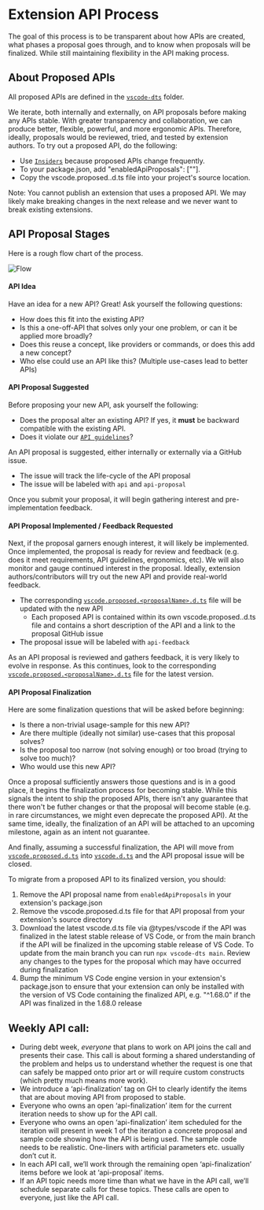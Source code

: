 # Extension API Process

The goal of this process is to be transparent about how APIs are created, what
phases a proposal goes through, and to know when proposals will be finalized.
While still maintaining flexibility in the API making process.

## About Proposed APIs

All proposed APIs are defined in the
[`vscode-dts`](https://github.com/microsoft/vscode/blob/main/src/vscode-dts)
folder.

We iterate, both internally and externally, on API proposals before making any
APIs stable. With greater transparency and collaboration, we can produce better,
flexible, powerful, and more ergonomic APIs. Therefore, ideally, proposals would
be reviewed, tried, and tested by extension authors. To try out a proposed API,
do the following:

-   Use [`Insiders`](https://code.visualstudio.com/insiders/) because proposed
    APIs change frequently.
-   To your package.json, add "enabledApiProposals": ["<proposalName>"].
-   Copy the vscode.proposed.<proposalName>.d.ts file into your project's source
    location.

Note: You cannot publish an extension that uses a proposed API. We may likely
make breaking changes in the next release and we never want to break existing
extensions.

## API Proposal Stages

Here is a rough flow chart of the process.

![`Flow`](https://user-images.githubusercontent.com/10179520/83657557-60267800-a597-11ea-8831-7bf284d5233a.png)

#### API Idea

Have an idea for a new API? Great! Ask yourself the following questions:

-   How does this fit into the existing API?
-   Is this a one-off-API that solves only your one problem, or can it be
    applied more broadly?
-   Does this reuse a concept, like providers or commands, or does this add a
    new concept?
-   Who else could use an API like this? (Multiple use-cases lead to better
    APIs)

#### API Proposal Suggested

Before proposing your new API, ask yourself the following:

-   Does the proposal alter an existing API? If yes, it **must** be backward
    compatible with the existing API.
-   Does it violate our
    [`API guidelines`](https://github.com/Microsoft/vscode/wiki/Extension-API-guidelines)?

An API proposal is suggested, either internally or externally via a GitHub
issue.

-   The issue will track the life-cycle of the API proposal
-   The issue will be labeled with `api` and `api-proposal`

Once you submit your proposal, it will begin gathering interest and
pre-implementation feedback.

#### API Proposal Implemented / Feedback Requested

Next, if the proposal garners enough interest, it will likely be implemented.
Once implemented, the proposal is ready for review and feedback (e.g. does it
meet requirements, API guidelines, ergonomics, etc). We will also monitor and
gauge continued interest in the proposal. Ideally, extension
authors/contributors will try out the new API and provide real-world feedback.

-   The corresponding
    [`vscode.proposed.<proposalName>.d.ts`](https://github.com/microsoft/vscode/blob/main/src/vscode-dts)
    file will be updated with the new API
    -   Each proposed API is contained within its own
        vscode.proposed.<proposalName>.d.ts file and contains a short
        description of the API and a link to the proposal GitHub issue
-   The proposal issue will be labeled with `api-feedback`

As an API proposal is reviewed and gathers feedback, it is very likely to evolve
in response. As this continues, look to the corresponding
[`vscode.proposed.<proposalName>.d.ts`](https://github.com/microsoft/vscode/blob/main/src/vscode-dts)
file for the latest version.

#### API Proposal Finalization

Here are some finalization questions that will be asked before beginning:

-   Is there a non-trivial usage-sample for this new API?
-   Are there multiple (ideally not similar) use-cases that this proposal
    solves?
-   Is the proposal too narrow (not solving enough) or too broad (trying to
    solve too much)?
-   Who would use this new API?

Once a proposal sufficiently answers those questions and is in a good place, it
begins the finalization process for becoming stable. While this signals the
intent to ship the proposed APIs, there isn't any guarantee that there won't be
futher changes or that the proposal will become stable (e.g. in rare
circumstances, we might even deprecate the proposed API). At the same time,
ideally, the finalization of an API will be attached to an upcoming milestone,
again as an intent not guarantee.

And finally, assuming a successful finalization, the API will move from
[`vscode.proposed.d.ts`](https://github.com/Microsoft/vscode/blob/master/src/vs/vscode.proposed.d.ts)
into
[`vscode.d.ts`](https://github.com/Microsoft/vscode/blob/master/src/vs/vscode.d.ts)
and the API proposal issue will be closed.

To migrate from a proposed API to its finalized version, you should:

1. Remove the API proposal name from `enabledApiProposals` in your extension's
   package.json
2. Remove the vscode.proposed.d.ts file for that API proposal from your
   extension's source directory
3. Download the latest vscode.d.ts file via @types/vscode if the API was
   finalized in the latest stable release of VS Code, or from the main branch if
   the API will be finalized in the upcoming stable release of VS Code. To
   update from the main branch you can run `npx vscode-dts main`. Review any
   changes to the types for the proposal which may have occurred during
   finalization
4. Bump the minimum VS Code engine version in your extension's package.json to
   ensure that your extension can only be installed with the version of VS Code
   containing the finalized API, e.g. "^1.68.0" if the API was finalized in the
   1.68.0 release

## Weekly API call:

-   During debt week, _everyone_ that plans to work on API joins the call and
    presents their case. This call is about forming a shared understanding of
    the problem and helps us to understand whether the request is one that can
    safely be mapped onto prior art or will require custom constructs (which
    pretty much means more work).
-   We introduce a ‘api-finalization’ tag on GH to clearly identify the items
    that are about moving API from proposed to stable.
-   Everyone who owns an open ‘api-finalization’ item for the current iteration
    needs to show up for the API call.
-   Everyone who owns an open ‘api-finalization’ item scheduled for the
    iteration will present in week 1 of the iteration a concrete proposal and
    sample code showing how the API is being used. The sample code needs to be
    realistic. One-liners with artificial parameters etc. usually don’t cut it.
-   In each API call, we’ll work through the remaining open ‘api-finalization’
    items before we look at ‘api-proposal’ items.
-   If an API topic needs more time than what we have in the API call, we’ll
    schedule separate calls for these topics. These calls are open to everyone,
    just like the API call.
